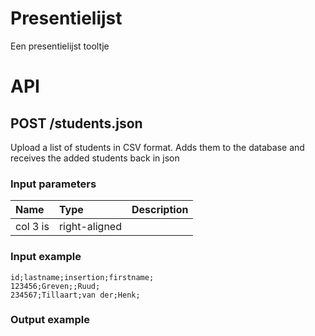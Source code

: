 # Presentielijst
Een presentielijst tooltje

# API

## POST /students.json
Upload a list of students in CSV format. Adds them to the database and receives the added students back in json

### Input parameters
| Name          | Type          | Description              |
| :------------ |:--------------|:-------------------------|
| col 3 is      | right-aligned |                          |

### Input example
```csv
id;lastname;insertion;firstname;
123456;Greven;;Ruud;
234567;Tillaart;van der;Henk;
```

### Output example
```json

```

 
